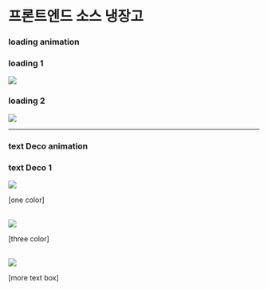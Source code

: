 # 프론트엔드 소스 냉장고


### loading animation


### loading 1
<img src="https://github.com/mok010/basic_html_css/assets/76732607/2ec30c12-bed2-44a1-85d5-3fbe58c9fc34">

### loading 2
<img src="https://github.com/mok010/basic_html_css/assets/76732607/960d8f2c-4a1a-4e41-89d3-dd37448b6d10">

-------------
### text Deco animation


### text Deco 1
<img src="https://github.com/mok010/basic_html_css/assets/76732607/6bb7b9cf-68e4-423d-bf9a-33e6f6f9acbf">
<p align=left> [one color] </p>
<br>

<img src="https://github.com/mok010/basic_html_css/assets/76732607/ee81d682-5a59-4f63-a8fc-8b74089c1aad">
<p align=left>[three color] </p>
<br>

<img src="https://github.com/mok010/basic_html_css/assets/76732607/0c48315e-f7b5-4d48-bf1e-a9c5bb10b43a">
<p align=left> [more text box] </p>
